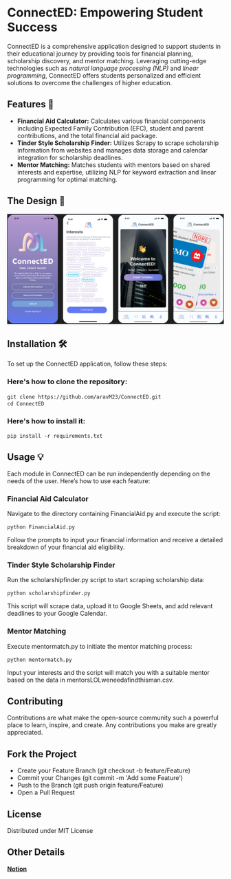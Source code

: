 # ConnectED: Empowering Student Success

ConnectED is a comprehensive application designed to support students in their educational journey by providing tools for financial planning, scholarship discovery, and mentor matching. Leveraging cutting-edge technologies such as *natural language processing (NLP)* and *linear programming*, ConnectED offers students personalized and efficient solutions to overcome the challenges of higher education.

## Features 🚀
- **Financial Aid Calculator:** Calculates various financial components including Expected Family Contribution (EFC), student and parent contributions, and the total financial aid package.
- **Tinder Style Scholarship Finder:** Utilizes Scrapy to scrape scholarship information from websites and manages data storage and calendar integration for scholarship deadlines.
- **Mentor Matching:** Matches students with mentors based on shared interests and expertise, utilizing NLP for keyword extraction and linear programming for optimal matching.

## The Design 🎨 
![Mockup](Mockup.png)

## Installation 🛠️
To set up the ConnectED application, follow these steps:
### Here's how to clone the repository:
```
git clone https://github.com/aravM23/ConnectED.git
cd ConnectED
```
### Here's how to install it:
```
pip install -r requirements.txt
```
## Usage 💡
Each module in ConnectED can be run independently depending on the needs of the user. Here’s how to use each feature:

### Financial Aid Calculator
Navigate to the directory containing FinancialAid.py and execute the script:
```
python FinancialAid.py
```
Follow the prompts to input your financial information and receive a detailed breakdown of your financial aid eligibility.

### Tinder Style Scholarship Finder
Run the scholarshipfinder.py script to start scraping scholarship data:
```
python scholarshipfinder.py
```
This script will scrape data, upload it to Google Sheets, and add relevant deadlines to your Google Calendar.

### Mentor Matching
Execute mentormatch.py to initiate the mentor matching process:
```
python mentormatch.py
```
Input your interests and the script will match you with a suitable mentor based on the data in mentorsLOLweneedafindthisman.csv.

## Contributing
Contributions are what make the open-source community such a powerful place to learn, inspire, and create. Any contributions you make are greatly appreciated.

## Fork the Project
- Create your Feature Branch (git checkout -b feature/Feature)
- Commit your Changes (git commit -m 'Add some Feature')
- Push to the Branch (git push origin feature/Feature)
- Open a Pull Request

## License
Distributed under MIT License

## Other Details
**[Notion](https://chain-impala-ab1.notion.site/ConnectED-Information-Report-e38477cdc0d64dea989d060dc2fb4c3b?pvs=4)**
